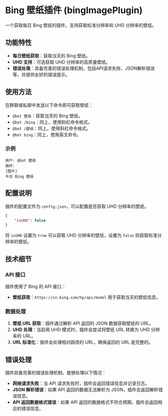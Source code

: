 # Bing 壁纸插件 (bingImagePlugin)

一个获取每日 Bing 壁纸的插件，支持获取标准分辨率和 UHD 分辨率的壁纸。

## 功能特性

- **每日壁纸获取**：获取当天的 Bing 壁纸。
- **UHD 支持**：可选获取 UHD 分辨率的高质量壁纸。
- **错误处理**：具备完善的错误处理机制，包括API请求失败、JSON解析错误等，并提供友好的错误提示。

## 使用方法

在群聊或私聊中发送以下命令即可获取壁纸：

- `@bot 壁纸`：获取当天的 Bing 壁纸。
- `@bot /bing`：同上，使用斜杠命令格式。
- `@bot /壁纸`：同上，使用斜杠命令格式。
- `@bot bing`：同上，使用英文命令。

### 示例

```
用户: @bot 壁纸
插件: 
[图片]
今日 Bing 壁纸
```

## 配置说明

插件的配置文件为 `config.json`，可以配置是否获取 UHD 分辨率的壁纸。

```json
{
    "isUHD": false
}
```

将 `isUHD` 设置为 `true` 可以获取 UHD 分辨率的壁纸，设置为 `false` 则获取标准分辨率的壁纸。

## 技术细节

### API 接口

插件使用了 Bing 的 API 接口：

- **壁纸获取**：`https://cn.bing.com/hp/api/model` 用于获取当天的壁纸信息。

### 数据处理

1. **壁纸 URL 获取**：插件通过解析 API 返回的 JSON 数据获取壁纸的 URL。
2. **UHD 处理**：当启用 UHD 模式时，插件会尝试将壁纸 URL 转换为 UHD 分辨率的 URL。
3. **URL 标准化**：插件会处理相对路径的 URL，确保返回的 URL 是完整的。

## 错误处理

插件具备完善的错误处理机制，能够处理以下情况：

- **网络请求失败**：当 API 请求失败时，插件会返回错误信息并记录日志。
- **JSON 解析错误**：如果 API 返回的数据无法解析为 JSON，插件会返回解析错误信息。
- **API 返回数据格式错误**：如果 API 返回的数据格式不符合预期，插件会返回相应的错误信息。

